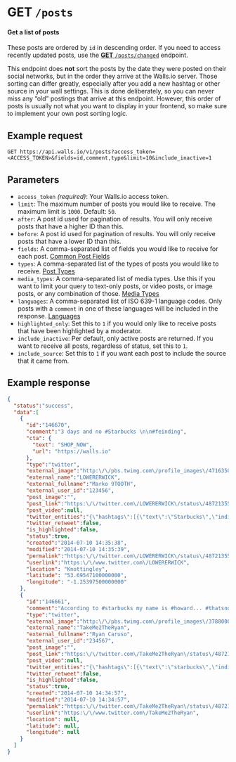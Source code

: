 # GET `/posts`

#### Get a list of posts

These posts are ordered by `id` in descending order. If you need to access recently updated posts, use the [**GET** `/posts/changed`][GET /posts/changed] endpoint.

This endpoint does **not** sort the posts by the date they were posted on their social networks, but in the order they arrive at the Walls.io server. 
Those sorting can differ greatly, especially after you add a new hashtag or other source in your wall settings. 
This is done deliberately, so you can never miss any “old” postings that arrive at this endpoint. 
However, this order of posts is usually not what you want to display in your frontend, so make sure to implement your own post sorting logic.

## Example request
```
GET https://api.walls.io/v1/posts?access_token=<ACCESS_TOKEN>&fields=id,comment,type&limit=10&include_inactive=1
```

## Parameters
- `access_token` *(required)*: Your Walls.io access token.
- `limit`: The maximum number of posts you would like to receive. The maximum limit is `1000`. Default: `50`.
- `after`: A post id used for pagination of results. You will only receive posts that have a higher ID than this.
- `before`: A post id used for pagination of results. You will only receive posts that have a lower ID than this.
- `fields`: A comma-separated list of fields you would like to receive for each post. [Common Post Fields]
- `types`: A comma-separated list of the types of posts you would like to receive. [Post Types]
- `media_types`: A comma-separated list of media types. Use this if you want to limit your query to text-only posts, or video posts, or image posts, or any combination of those. [Media Types]
- `languages`: A comma-separated list of ISO 639-1 language codes. Only posts with a `comment` in one of these languages will be included in the response. [Languages]
- `highlighted_only`: Set this to `1` if you would only like to receive posts that have been highlighted by a moderator.
- `include_inactive`: Per default, only active posts are returned. If you want to receive all posts, regardless of status, set this to `1`.
- `include_source`: Set this to `1` if you want each post to include the source that it came from.

## Example response

```json
{
  "status":"success",
  "data":[
    {
      "id":"146670",
      "comment":"3 days and no #Starbucks \n\n#feinding",
      "cta": {
        "text": "SHOP_NOW",
        "url": "https://walls.io"
      },
      "type":"twitter",
      "external_image":"http:\/\/pbs.twimg.com\/profile_images\/471635099977408512\/cWPhJJWz_normal.jpeg",
      "external_name":"LOWERERWICK",
      "external_fullname":"Marko 9TOOTH",
      "external_user_id":"123456",
      "post_image":"",
      "post_link":"https:\/\/twitter.com\/LOWERERWICK\/status\/487213557436518400",
      "post_video":null,
      "twitter_entities":"{\"hashtags\":[{\"text\":\"Starbucks\",\"indices\":[14,24]},{\"text\":\"feinding\",\"indices\":[27,36]}],\"trends\":[],\"urls\":[],\"user_mentions\":[],\"symbols\":[]}",
      "twitter_retweet":false,
      "is_highlighted":false,
      "status":true,
      "created":"2014-07-10 14:35:38",
      "modified":"2014-07-10 14:35:39",
      "permalink":"https:\/\/twitter.com\/LOWERERWICK\/status\/487213557436518400",
      "userlink":"https:\/\/www.twitter.com\/LOWERERWICK",
      "location": "Knottingley",
      "latitude": "53.69547100000000",
      "longitude": "-1.25397500000000"
    },
    {
      "id":"146661",
      "comment":"According to #starbucks my name is #howard... #thatsnotmyname #starbucksfail",
      "type":"twitter",
      "external_image":"http:\/\/pbs.twimg.com\/profile_images\/378800000483014192\/cc7de90a32652e99b6716bda6e656481_normal.jpeg",
      "external_name":"TakeMe2TheRyan",
      "external_fullname":"Ryan Caruso",
      "external_user_id":"234567",
      "post_image":"",
      "post_link":"https:\/\/twitter.com\/TakeMe2TheRyan\/status\/487213383762989056",
      "post_video":null,
      "twitter_entities":"{\"hashtags\":[{\"text\":\"starbucks\",\"indices\":[13,23]},{\"text\":\"howard\",\"indices\":[35,42]},{\"text\":\"thatsnotmyname\",\"indices\":[46,61]},{\"text\":\"starbucksfail\",\"indices\":[62,76]}],\"trends\":[],\"urls\":[],\"user_mentions\":[],\"symbols\":[]}",
      "twitter_retweet":false,
      "is_highlighted":false,
      "status":true,
      "created":"2014-07-10 14:34:57",
      "modified":"2014-07-10 14:34:57",
      "permalink":"https:\/\/twitter.com\/TakeMe2TheRyan\/status\/487213383762989056",
      "userlink":"https:\/\/www.twitter.com\/TakeMe2TheRyan",
      "location": null,
      "latitude": null,
      "longitude": null
    }
  ]
}
```

[Common Post Fields]: /Common_Post_Fields.md "List of fields common to all posts endpoints"
[GET /posts/changed]: GET_posts-changed.md "Get a list of posts for a wall, ordered by the time they were updated"
[Languages]: ../Languages.md "List of possible languages and language codes"
[Media Types]: ../Media_Types.md "List of media types"
[Post Types]: /Post_Types.md "List of possible post types"
